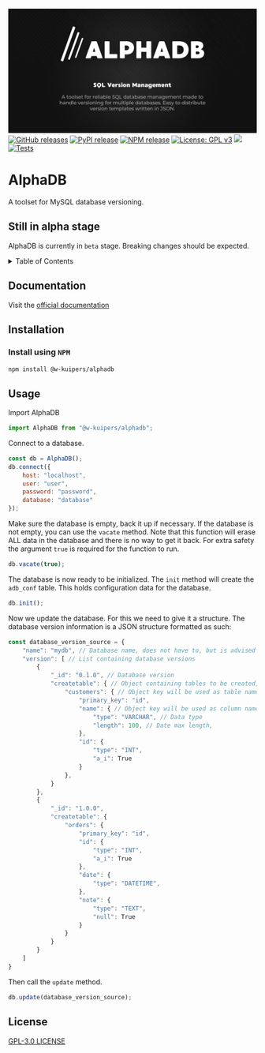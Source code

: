 ![AlphaDB](https://github.com/w-kuipers/alphadb/blob/main/assets/ALPHADB_Github-Social-Preview.png?raw=true)
[![GitHub releases](https://img.shields.io/github/v/release/w-kuipers/alphadb)](https://github.com/w-kuipers/alphadb/releases)
[![PyPI release](https://img.shields.io/pypi/v/alphadb.svg)](https://pypi.org/project/alphadb/)
[![NPM release](https://img.shields.io/npm/v/%40w-kuipers%2Falphadb)](https://www.npmjs.com/package/@w-kuipers/alphadb)
[![License: GPL v3](https://img.shields.io/badge/License-GPLv3-blue.svg)](https://www.gnu.org/licenses/gpl-3.0)
[![](https://img.shields.io/github/last-commit/w-kuipers/alphadb?label=last%20modified)](https://github.com/w-kuipers/alphadb)
[![Tests](https://github.com/w-kuipers/alphadb/actions/workflows/run-tests.yml/badge.svg)](https://github.com/w-kuipers/alphadb/actions/workflows/run-tests.yml)

# AlphaDB

A toolset for MySQL database versioning.

## Still in alpha stage

AlphaDB is currently in `beta` stage. Breaking changes should be expected.

<details>
  <summary>Table of Contents</summary>
  <ol>
    <li><a href="#documentation">Documentation</a></li>
    <li>
      <a href="#installation">Installation</a>
      <ul>
        <li><a href="#install-using-pip">Install using PIP</a></li>
      </ul>
    </li>
    <li><a href="#usage">Usage</a></li>
    <li><a href="#exceptions">Exceptions</a></li>
    <li><a href="#license">License</a></li>
  </ol>
</details>

## Documentation

Visit the [official documentation](https://alphadb.w-kuipers.com/)

## Installation

### Install using `NPM`

    npm install @w-kuipers/alphadb


## Usage

Import AlphaDB
``` js
import AlphaDB from "@w-kuipers/alphadb";
```
Connect to a database.
``` js
const db = AlphaDB();
db.connect({
    host: "localhost",
    user: "user",
    password: "password",
    database: "database"
});
```
Make sure the database is empty, back it up if necessary. If the database is not empty, you can use the `vacate` method.
Note that this function will erase ALL data in the database and there is no way to get it back. For extra safety the argument `true` is required for the function to run.
``` js
db.vacate(true);
```
The database is now ready to be initialized. The `init` method will create the `adb_conf` table. This holds configuration data for the database.
``` js
db.init();
```
Now we update the database. For this we need to give it a structure. The database version information is a JSON structure formatted as such:
``` js
const database_version_source = {
    "name": "mydb", // Database name, does not have to, but is advised to match the actual database name
    "version": [ // List containing database versions
        {
            "_id": "0.1.0", // Database version
            "createtable": { // Object containing tables to be created,
                "customers": { // Object key will be used as table name
                    "primary_key": "id",
                    "name": { // Object key will be used as column name
                        "type": "VARCHAR", // Data type
                        "length": 100, // Date max length,
                    },
                    "id": {
                        "type": "INT",
                        "a_i": True
                    }
                },
            }
        },
        {
            "_id": "1.0.0",
            "createtable": {
                "orders": {
                    "primary_key": "id",
                    "id": {
                        "type": "INT",
                        "a_i": True
                    },
                    "date": {
                        "type": "DATETIME",
                    },
                    "note": {
                        "type": "TEXT",
                        "null": True
                    }
                }
            }
        }
    ]
}
```

Then call the `update` method.
``` js
db.update(database_version_source);
```

## License

[GPL-3.0 LICENSE](https://github.com/w-kuipers/alphadb/blob/main/LICENSE)
